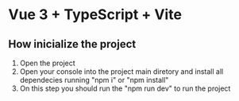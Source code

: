 # Vue 3 + TypeScript + Vite

## How inicialize the project
1. Open the project
2. Open your console into the  project main diretory and install all dependecies running "npm i" or "npm install"
3. On this step you should run the "npm run dev" to run the project 
